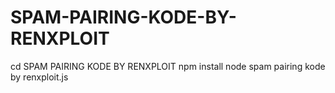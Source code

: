 # SPAM-PAIRING-KODE-BY-RENXPLOIT
cd SPAM PAIRING KODE BY RENXPLOIT
npm install
node spam pairing kode by renxploit.js
